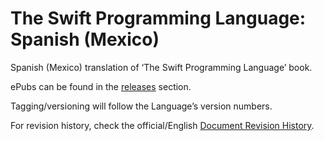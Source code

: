 # The Swift Programming Language: Spanish (Mexico)

Spanish (Mexico) translation of ‘The Swift Programming Language’ book.

ePubs can be found in the [releases](https://github.com/Cananito/the-swift-programming-language-spanish-mx/releases) section.

Tagging/versioning will follow the Language’s version numbers.

For revision history, check the official/English [Document Revision History](https://developer.apple.com/library/ios/documentation/Swift/Conceptual/Swift_Programming_Language/RevisionHistory.html#//apple_ref/doc/uid/TP40014097-CH40-ID459).
